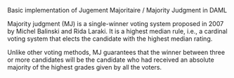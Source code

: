 Basic implementation of Jugement Majoritaire / Majority Judgment in DAML


Majority judgment (MJ) is a single-winner voting system proposed in 2007 by Michel Balinski and Rida Laraki. It is a highest median rule, i.e., a cardinal voting system that elects the candidate with the highest median rating.

Unlike other voting methods, MJ guarantees that the winner between three or more candidates will be the candidate who had received an absolute majority of the highest grades given by all the voters.
